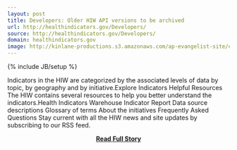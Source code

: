 ```yaml
---
layout: post
title: Developers: Older HIW API versions to be archived
url: http://healthindicators.gov/Developers/
source: http://healthindicators.gov/Developers/
domain: healthindicators.gov
image: http://kinlane-productions.s3.amazonaws.com/ap-evangelist-site/curated/screenshots/8406_healthindicators_gov.png
---
```

{% include JB/setup %}<p>Indicators in the HIW are categorized by the associated levels of data by topic, by geography and by initiative.Explore Indicators Helpful Resources The HIW contains several resources to help you better understand the indicators.Health Indicators Warehouse Indicator Report Data source descriptions Glossary of terms About the initiatives Frequently Asked Questions Stay current with all the HIW news and site updates by subscribing to our RSS feed.</p>
<center><p><a href="http://healthindicators.gov/Developers/" style='padding:25px; font-sze:18px; font-weight: bold;'>Read Full Story</a></p></center>
